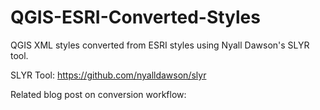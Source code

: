 # QGIS-ESRI-Converted-Styles
QGIS XML styles converted from ESRI styles using Nyall Dawson's SLYR tool.

SLYR Tool: https://github.com/nyalldawson/slyr

Related blog post on conversion workflow: 

